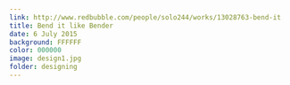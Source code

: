 ```yaml
---
link: http://www.redbubble.com/people/solo244/works/13028763-bend-it
title: Bend it like Bender
date: 6 July 2015
background: FFFFFF
color: 000000
image: design1.jpg
folder: designing
---
```

